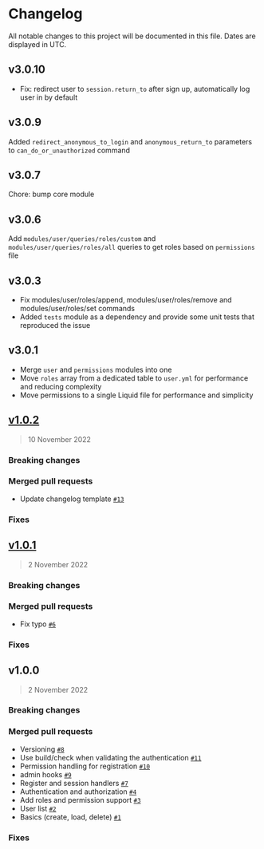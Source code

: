 # Changelog

All notable changes to this project will be documented in this file. Dates are displayed in UTC.

## v3.0.10

* Fix: redirect user to `session.return_to` after sign up, automatically log user in by default

## v3.0.9

Added `redirect_anonymous_to_login` and `anonymous_return_to` parameters to `can_do_or_unauthorized` command

## v3.0.7

Chore: bump core module

## v3.0.6

Add `modules/user/queries/roles/custom` and `modules/user/queries/roles/all` queries to get roles based on `permissions` file

## v3.0.3

* Fix modules/user/roles/append, modules/user/roles/remove and modules/user/roles/set commands
* Added `tests` module as a dependency and provide some unit tests that reproduced the issue


## v3.0.1

* Merge `user` and `permissions` modules into one
* Move `roles` array from a dedicated table to `user.yml` for performance and reducing complexity
* Move permissions to a single Liquid file for performance and simplicity

## [v1.0.2](https://github.com/Platform-OS/pos-module-user/compare/v1.0.1...v1.0.2)

> 10 November 2022

### Breaking changes

### Merged pull requests
- Update changelog template [`#13`](https://github.com/Platform-OS/pos-module-user/pull/13)

### Fixes

## [v1.0.1](https://github.com/Platform-OS/pos-module-user/compare/v1.0.0...v1.0.1)

> 2 November 2022

### Breaking changes

### Merged pull requests
- Fix typo [`#6`](https://github.com/Platform-OS/pos-module-user/pull/6)

### Fixes

## v1.0.0

> 2 November 2022

### Breaking changes

### Merged pull requests
- Versioning [`#8`](https://github.com/Platform-OS/pos-module-user/pull/8)
- Use build/check when validating the authentication [`#11`](https://github.com/Platform-OS/pos-module-user/pull/11)
- Permission handling for registration [`#10`](https://github.com/Platform-OS/pos-module-user/pull/10)
- admin hooks [`#9`](https://github.com/Platform-OS/pos-module-user/pull/9)
- Register and session handlers [`#7`](https://github.com/Platform-OS/pos-module-user/pull/7)
- Authentication and authorization [`#4`](https://github.com/Platform-OS/pos-module-user/pull/4)
- Add roles and permission support [`#3`](https://github.com/Platform-OS/pos-module-user/pull/3)
- User list [`#2`](https://github.com/Platform-OS/pos-module-user/pull/2)
- Basics (create, load, delete) [`#1`](https://github.com/Platform-OS/pos-module-user/pull/1)

### Fixes

